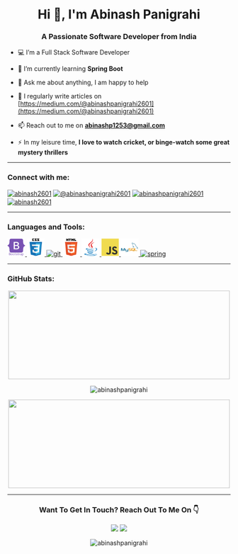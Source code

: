 <h1 align="center">Hi 👋, I'm Abinash Panigrahi</h1>
<h3 align="center">A Passionate Software Developer from India</h3>
<!-- <p>
<img align="right" width="250px" height="190px" src="https://github.com/abinashpanigrahi/abinashpanigrahi/blob/main/codegif.gif?raw=true" alt="GIF" />
</p> -->

- 💻 I’m a Full Stack Software Developer 

- 🌱 I’m currently learning **Spring Boot**

- 💬 Ask me about anything, I am happy to help

- 📝 I regularly write articles on [https://medium.com/@abinashpanigrahi2601](https://medium.com/@abinashpanigrahi2601)

- 📫 Reach out to me on **abinashp1253@gmail.com**

- ⚡ In my leisure time, **I love to watch cricket, or binge-watch some great mystery thrillers**

<!-- - 👨‍💻 All of my projects are available at [dummy.com](dummy.com) -->

<hr />

<h3 align="left">Connect with me:</h3>
<p align="left">
<a href="https://linkedin.com/in/abinash2601" target="blank"><img align="center" src="https://raw.githubusercontent.com/rahuldkjain/github-profile-readme-generator/master/src/images/icons/Social/linked-in-alt.svg" alt="abinash2601" height="30" width="40" /></a>
<a href="https://medium.com/@abinashpanigrahi2601" target="blank"><img align="center" src="https://raw.githubusercontent.com/rahuldkjain/github-profile-readme-generator/master/src/images/icons/Social/medium.svg" alt="@abinashpanigrahi2601" height="30" width="40" /></a>
<a href="https://www.leetcode.com/abinashpanigrahi2601" target="blank"><img align="center" src="https://raw.githubusercontent.com/rahuldkjain/github-profile-readme-generator/master/src/images/icons/Social/leet-code.svg" alt="abinashpanigrahi2601" height="30" width="40" /></a>
  <a href="https://www.hackerrank.com/abinash2601" target="blank"><img align="center" src="https://raw.githubusercontent.com/rahuldkjain/github-profile-readme-generator/master/src/images/icons/Social/hackerrank.svg" alt="abinash2601" height="30" width="40" /></a>
</p>

<hr />

<h3 align="left">Languages and Tools:</h3>
<p align="left"> <a href="https://getbootstrap.com" target="_blank" rel="noreferrer"> <img src="https://raw.githubusercontent.com/devicons/devicon/master/icons/bootstrap/bootstrap-plain-wordmark.svg" alt="bootstrap" width="40" height="40"/> </a> <a href="https://www.w3schools.com/css/" target="_blank" rel="noreferrer"> <img src="https://raw.githubusercontent.com/devicons/devicon/master/icons/css3/css3-original-wordmark.svg" alt="css3" width="40" height="40"/> </a> <a href="https://git-scm.com/" target="_blank" rel="noreferrer"> <img src="https://www.vectorlogo.zone/logos/git-scm/git-scm-icon.svg" alt="git" width="40" height="40"/> </a> <a href="https://www.w3.org/html/" target="_blank" rel="noreferrer"> <img src="https://raw.githubusercontent.com/devicons/devicon/master/icons/html5/html5-original-wordmark.svg" alt="html5" width="40" height="40"/> </a> <a href="https://www.java.com" target="_blank" rel="noreferrer"> <img src="https://raw.githubusercontent.com/devicons/devicon/master/icons/java/java-original.svg" alt="java" width="40" height="40"/> </a> <a href="https://developer.mozilla.org/en-US/docs/Web/JavaScript" target="_blank" rel="noreferrer"> <img src="https://raw.githubusercontent.com/devicons/devicon/master/icons/javascript/javascript-original.svg" alt="javascript" width="40" height="40"/> </a> <a href="https://www.mysql.com/" target="_blank" rel="noreferrer"> <img src="https://raw.githubusercontent.com/devicons/devicon/master/icons/mysql/mysql-original-wordmark.svg" alt="mysql" width="40" height="40"/> </a> <a href="https://spring.io/" target="_blank" rel="noreferrer"> <img src="https://www.vectorlogo.zone/logos/springio/springio-icon.svg" alt="spring" width="40" height="40"/> </a> </p>

<hr />

<h3 align="left">GitHub Stats:</h3>

<!-- <p><img align="left" src="https://github-readme-stats.vercel.app/api/top-langs?username=abinashpanigrahi&show_icons=true&theme=radical&locale=en&layout=compact" alt="abinashpanigrahi" /></p>

<p>&nbsp;<img align="center" src="https://github-readme-stats.vercel.app/api?username=abinashpanigrahi&show_icons=true&theme=radical&locale=en" alt="abinashpanigrahi" /></p> -->


<p align="center">
  <img align="center" height= "200px" width ="500px" src="https://github-readme-stats.vercel.app/api/top-langs?username=abinashpanigrahi&show_icons=true&locale=en&layout=compact&theme=radical" />
</p>


<p align="center"><img align="center" src="https://github-readme-streak-stats.herokuapp.com/?user=abinashpanigrahi&theme=radical" alt="abinashpanigrahi" /></p>

<p align="center">
  <img  align="center"  height= "200px" width ="500px" src="https://github-readme-stats.vercel.app/api?username=abinashpanigrahi&show_icons=true&locale=en&theme=radical" />
</p>

<!-- <p><img align="left" src="https://github-readme-stats.vercel.app/api/top-langs?username=abinashpanigrahi&show_icons=true&locale=en&layout=compact&theme=radical" alt="abinashpanigrahi" /></p>

<p>&nbsp;<img align="center" src="https://github-readme-stats.vercel.app/api?username=abinashpanigrahi&show_icons=true&locale=en&theme=radical" alt="abinashpanigrahi" /></p> -->


<hr />

<h3 align="center">Want To Get In Touch? Reach Out To Me On 👇</h3>
  
  <p align="center">
    <a href="mailto:abinashp1253@gmail.com"><img src="https://img.shields.io/badge/-GMAIL-D14836?style=for-the-badge&logo=gmail&logoColor=white"></a> 
    <a href="https://www.linkedin.com/in/abinash2601/"><img src="https://img.shields.io/badge/-LINKEDIN-0077B5?style=for-the-badge&logo=linkedin&logoColor=white"></a>
  
  <p align="center"> <img src="https://gpvc.arturio.dev/abinashpanigrahi" alt="abinashpanigrahi" /> </p>
  
</p>

